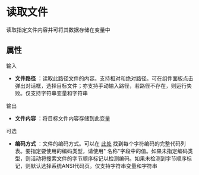 # 读取文件

读取指定文件内容并可将其数据存储在变量中

## 属性

输入

- **文件路径** ：读取此路径文件的内容。支持相对和绝对路径。可在组件面板点击弹出对话框，选择目标文件；亦支持手动输入路径，若路径不存在，则运行失败。仅支持字符串变量和字符串

输出

- **文件内容** ：将目标文件内容存储到此变量

可选
- **编码方式** ：文件的编码方式。可以在 [此处](../../Activities/Appendix.md) 找到每个字符编码的完整代码列表。要指定要使用的编码类型，请使用&quot; 名称&quot;字段中的值。如果未指定编码类型，则活动将搜索文件的字节顺序标记以检测编码。如果未检测到字节顺序标记，则默认选择系统ANSI代码页。仅支持字符串变量和字符串

